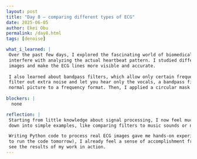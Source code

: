 ```yaml
---
layout: post
title: "Day 8 – comparing different types of ECG"
date: 2025-06-05
author: Ekei Obu 
permalink: /day8.html
tags: [denoise]

what_i_learned: |
 Over the past few days, I explored the fascinating world of biomedical signal processing, focusing on ECG (electrocardiogram) image data. I learned that ECG images often contain noise—unwanted marks or signals that can 
 interfere with analyzing the actual heartbeat pattern. I studied different denoising techniques like Gaussian Blur, Median Filtering, and Thresholding using Python and OpenCV to fix this. These tools helped me clean up the 
 images and make the ECG lines more visible and accurate.
 
 I also learned about bandpass filters, which allow only certain frequency signals to pass through—specifically, not too low and not too high. I understood this concept by comparing it to music: just like how headphones can 
 filter out extra noise and let you hear only the vocals, a bandpass filter focuses on the useful part of the ECG signal. I applied this filter using something called the Fourier Transform, which changes the image from a 
 normal picture to a frequency format. Then, I applied a circular mask to filter the frequency and converted the image back to normal to see the cleaned result.
  
blockers: |
  none  

reflection: |
 Starting from little knowledge about signal processing, I now feel much more confident working with ECG data. At first, terms like bandpass, frequency domain, and denoising felt like a foreign language. But breaking things 
 down into simple examples, like comparing filters to music sounds or noise to birthday party distractions, helped me understand them better and made learning less intimidating.

 Writing Python code to process real ECG images gave me hands-on experience and a better grasp of how biomedical data is prepared for analysis. Although I haven’t yet seen the final output of the denoised images (since I plan 
 to run the code tomorrow), I already feel a sense of accomplishment from building the logic behind it. This process has shown me how coding and healthcare can connect in powerful ways, and I’m excited to keep learning and 
 see the results of my work in action.
---
```

